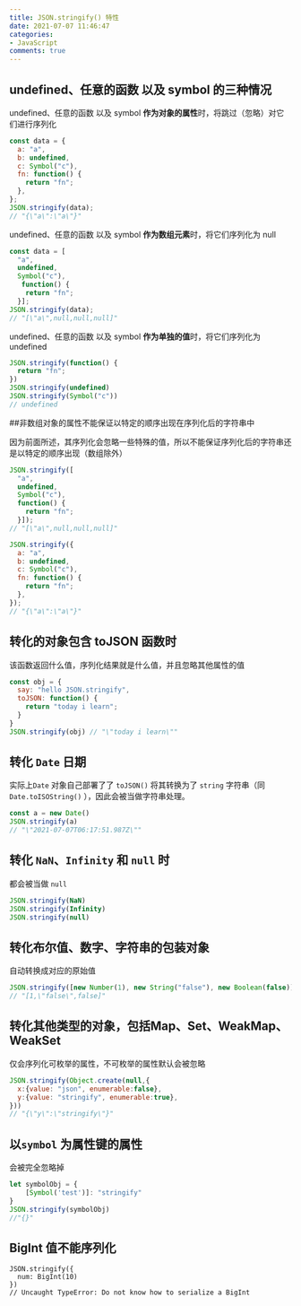 ```yaml
---
title: JSON.stringify() 特性
date: 2021-07-07 11:46:47
categories:
- JavaScript
comments: true
---
```


## undefined、任意的函数 以及 symbol 的三种情况

undefined、任意的函数 以及 symbol **作为对象的属性**时，将跳过（忽略）对它们进行序列化

```js
const data = {
  a: "a",
  b: undefined,
  c: Symbol("c"),
  fn: function() {
    return "fn";
  },
};
JSON.stringify(data);
// "{\"a\":\"a\"}"
```



undefined、任意的函数 以及 symbol **作为数组元素**时，将它们序列化为 null

```js
const data = [
  "a",
  undefined,
  Symbol("c"),
   function() {
    return "fn";
  }];
JSON.stringify(data);
// "[\"a\",null,null,null]"
```



undefined、任意的函数 以及 symbol **作为单独的值**时，将它们序列化为 undefined

```js
JSON.stringify(function() {
  return "fn";
})
JSON.stringify(undefined)
JSON.stringify(Symbol("c"))
// undefined
```



##非数组对象的属性不能保证以特定的顺序出现在序列化后的字符串中 

因为前面所述，其序列化会忽略一些特殊的值，所以不能保证序列化后的字符串还是以特定的顺序出现（数组除外）

```js
JSON.stringify([
  "a",
  undefined,
  Symbol("c"),
  function() {
    return "fn";
  }]);
// "[\"a\",null,null,null]"

JSON.stringify({
  a: "a",
  b: undefined,
  c: Symbol("c"),
  fn: function() {
    return "fn";
  },
});
// "{\"a\":\"a\"}"
```



## 转化的对象包含 toJSON 函数时

该函数返回什么值，序列化结果就是什么值，并且忽略其他属性的值

```js
const obj = {
  say: "hello JSON.stringify",
  toJSON: function() {
    return "today i learn";
  }
}
JSON.stringify(obj) // "\"today i learn\""
```



## 转化 `Date` 日期

实际上`Date` 对象自己部署了了 `toJSON()` 将其转换为了 `string` 字符串（同 `Date.toISOString()` ），因此会被当做字符串处理。

```js
const a = new Date()
JSON.stringify(a)
// "\"2021-07-07T06:17:51.987Z\""
```



## 转化 `NaN`、`Infinity` 和 `null` 时

都会被当做 `null`

```js
JSON.stringify(NaN)
JSON.stringify(Infinity)
JSON.stringify(null)
```



## 转化布尔值、数字、字符串的包装对象

自动转换成对应的原始值

```js
JSON.stringify([new Number(1), new String("false"), new Boolean(false)])
// "[1,\"false\",false]"
```



## 转化其他类型的对象，包括Map、Set、WeakMap、WeakSet

仅会序列化可枚举的属性，不可枚举的属性默认会被忽略

```js
JSON.stringify(Object.create(null,{
  x:{value: "json", enumerable:false},
  y:{value: "stringify", enumerable:true},
}))
// "{\"y\":\"stringify\"}"
```



## 以`symbol` **为属性键的属性**

会被完全忽略掉

```js
let symbolObj = {
	[Symbol('test')]: "stringify"
}
JSON.stringify(symbolObj)
//"{}"
```



## BigInt 值不能序列化

```JS
JSON.stringify({
  num: BigInt(10)
})
// Uncaught TypeError: Do not know how to serialize a BigInt
```

